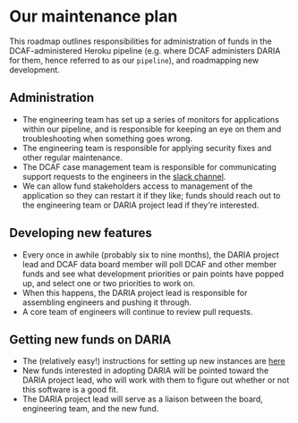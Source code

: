 # Our maintenance plan

This roadmap outlines responsibilities for administration of funds in the DCAF-administered Heroku pipeline (e.g. where DCAF administers DARIA for them, hence referred to as our `pipeline`), and roadmapping new development.

## Administration

* The engineering team has set up a series of monitors for applications within our pipeline, and is responsible for keeping an eye on them and troubleshooting when something goes wrong.
* The engineering team is responsible for applying security fixes and other regular maintenance.
* The DCAF case management team is responsible for communicating support requests to the engineers in the [slack channel](https://codefordc.slack.com/messages/dcaf_case_management).
* We can allow fund stakeholders access to management of the application so they can restart it if they like; funds should reach out to the engineering team or DARIA project lead if they're interested.

## Developing new features

* Every once in awhile (probably six to nine months), the DARIA project lead and DCAF data board member will poll DCAF and other member funds and see what development priorities or pain points have popped up, and select one or two priorities to work on.
* When this happens, the DARIA project lead is responsible for assembling engineers and pushing it through.
* A core team of engineers will continue to review pull requests.

## Getting new funds on DARIA

* The (relatively easy!) instructions for setting up new instances are [here](https://github.com/DCAFEngineering/dcaf_case_management/blob/master/docs/SETTING_UP_A_NEW_INSTANCE.md#by-the-way)
* New funds interested in adopting DARIA will be pointed toward the DARIA project lead, who will work with them to figure out whether or not this software is a good fit.
* The DARIA project lead will serve as a liaison between the board, engineering team, and the new fund.
